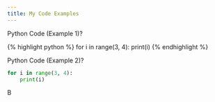 ```yaml
---
title: My Code Examples
---
```


Python Code (Example 1)?

{% highlight python %}
for i in range(3, 4):
	print(i)
{% endhighlight %}


Python Code (Example 2)?

```python
for i in range(3, 4):
    print(i)
```

B
